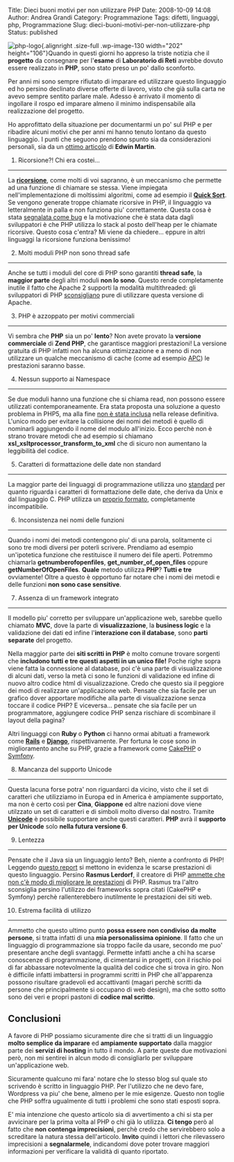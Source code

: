 Title: Dieci buoni motivi per non utilizzare PHP
Date: 2008-10-09 14:08
Author: Andrea Grandi
Category: Programmazione
Tags: difetti, linguaggi, php, Programmazione
Slug: dieci-buoni-motivi-per-non-utilizzare-php
Status: published

![](http://www.andreagrandi.it/wp-content/uploads/2008/10/php-logo.jpg "php-logo"){.alignright
.size-full .wp-image-130 width="202" height="106"}Quando in questi
giorni ho appreso la triste notizia che il **progetto** da consegnare
per l'**esame** di **Laboratorio di Reti** avrebbe dovuto essere
realizzato in **PHP**, sono stato preso un po' dallo sconforto.

Per anni mi sono sempre rifiutato di imparare ed utilizzare questo
linguaggio ed ho persino declinato diverse offerte di lavoro, visto che
già sulla carta ne avevo sempre sentito parlare male. Adesso è arrivato
il momento di ingollare il rospo ed imparare almeno il minimo
indispensabile alla realizzazione del progetto.

Ho approfittato della situazione per documentarmi un po' sul PHP e per
ribadire alcuni motivi che per anni mi hanno tenuto lontano da questo
linguaggio. I punti che seguono prendono spunto sia da considerazioni
personali, sia da un [ottimo
articolo](http://www.bitstorm.org/edwin/en/php/) di **Edwin Martin**.

1. Ricorsione?! Chi era costei...
---------------------------------

La **[ricorsione](http://it.wikipedia.org/wiki/Ricorsione)**, come molti
di voi sapranno, è un meccanismo che permette ad una funzione di
chiamare se stessa. Viene impiegata nell'implementazione di moltissimi
algoritmi, come ad esempio il [**Quick
Sort**](http://it.wikipedia.org/wiki/Quick_sort). Se vengono generate
troppe chiamate ricorsive in PHP, il linguaggio va letteralmente in
palla e non funziona piu' correttamente. Questa cosa è stata [segnalata
come bug](http://bugs.php.net/bug.php?id=1901) e la motivazione che è
stata data dagli sviluppatori è che PHP utilizza lo stack al posto
dell'heap per le chiamate ricorsive. Questo cosa c'entra? Mi viene da
chiedere... eppure in altri linguaggi la ricorsione funziona benissimo!

2. Molti moduli PHP non sono thread safe
----------------------------------------

Anche se tutti i moduli del core di PHP sono garantiti **thread safe**,
la **maggior parte** degli altri moduli **non lo sono**. Questo rende
completamente inutile il fatto che Apache 2 supporti la modalità
multithreaded: gli sviluppatori di PHP
[sconsigliano](http://www.php.net/manual/en/install.unix.apache2.php)
pure di utilizzare questa versione di Apache.

3. PHP è azzoppato per motivi commerciali
-----------------------------------------

Vi sembra che **PHP** sia un po' **lento**? Non avete provato la
**versione commerciale** di **Zend PHP**, che garantisce maggiori
prestazioni! La versione gratuita di PHP infatti non ha alcuna
ottimizzazione e a meno di non utilizzare un qualche meccanismo di cache
(come ad esempio
[APC](http://pecl.php.net/package-info.php?package=APC)) le prestazioni
saranno basse.

4. Nessun supporto ai Namespace
-------------------------------

Se due moduli hanno una funzione che si chiama read, non possono essere
utilizzati contemporaneamente. Era stata proposta una soluzione a questo
problema in PHP5, ma alla fine [non è stata
inclusa](http://www.php.net/ChangeLog-5.php#5.0.0b2) nella release
definitiva. L'unico modo per evitare la collisione dei nomi dei metodi è
quello di nominarli aggiungendo il nome del modulo all'inizio. Ecco
perchè non è strano trovare metodi che ad esempio si chiamano
**xsl\_xsltprocessor\_transform\_to\_xml** che di sicuro non aumentano
la leggibilità del codice.

5. Caratteri di formattazione delle date non standard
-----------------------------------------------------

La maggior parte dei linguaggi di programmazione utilizza uno
[standard](http://unixhelp.ed.ac.uk/CGI/man-cgi?date) per quanto
riguarda i caratteri di formattazione delle date, che deriva da Unix e
dal linguaggio C. PHP utilizza un [proprio
formato](http://www.php.net/manual/en/function.date.php), completamente
incompatibile.

6. Inconsistenza nei nomi delle funzioni
----------------------------------------

Quando i nomi dei metodi contengono piu' di una parola, solitamente ci
sono tre modi diversi per poterli scrivere. Prendiamo ad esempio
un'ipotetica funzione che restituisce il numero dei file aperti.
Potremmo chiamarla **getnumberofopenfiles**,
**get\_number\_of\_open\_files** oppure **getNumberOfOpenFiles**.
**Quale** metodo utilizza **PHP**? **Tutti e tre** ovviamente! Oltre a
questo è opportuno far notare che i nomi dei metodi e delle funzioni
**non sono case sensitive**.

7. Assenza di un framework integrato
------------------------------------

Il modello piu' corretto per sviluppare un'applicazione web, sarebbe
quello chiamato **MVC**, dove la parte di **visualizzazione**, la
**business logic** e la validazione dei dati ed infine l'**interazione
con il database**, sono **parti separate** del progetto.

Nella maggior parte dei **siti scritti in PHP** è molto comune trovare
sorgenti che **includono tutti e tre questi aspetti in un unico file!**
Poche righe sopra viene fatta la connessione al database, poi c'è una
parte di visualizzazione di alcuni dati, verso la metà ci sono le
funzioni di validazione ed infine di nuovo altro codice html di
visualizzazione. Credo che questo sia il peggiore dei modi di realizzare
un'applicazione web. Pensate che sia facile per un grafico dover
apportare modifiche alla parte di visualizzazione senza toccare il
codice PHP? E viceversa... pensate che sia facile per un programmatore,
aggiungere codice PHP senza rischiare di scombinare il layout della
pagina?

Altri linguaggi con **Ruby** o **Python** ci hanno ormai abituati a
framework come [**Rails**](http://www.rubyonrails.org/) e
[**Django**](http://www.djangoproject.com/), rispettivamente. Per
fortuna le cose sono in miglioramento anche su PHP, grazie a framework
come [CakePHP](http://www.cakephp.org/) o
[Symfony](http://www.symfony-project.com/).

8. Mancanza del supporto Unicode
--------------------------------

Questa lacuna forse potra' non riguardarci da vicino, visto che il set
di caratteri che utilizziamo in Europa ed in America è ampiamente
supportato, ma non è certo così per **Cina**, **Giappone** ed altre
nazioni dove viene utilzzato un set di caratteri e di simboli molto
diverso dal nostro. Tramite
[**Unicode**](http://it.wikipedia.org/wiki/Unicode) è possibile
supportare anche questi caratteri. **PHP** avrà il **supporto per
Unicode** solo **nella futura versione 6**.

9. Lentezza
-----------

Pensate che il Java sia un linguaggio lento? Beh, niente a confronto di
PHP! Leggendo [questo
report](http://shootout.alioth.debian.org/debian/benchmark.php?test=all&lang=java&lang2=php)
si mettono in evidenza le scarse prestazioni di questo linguaggio.
Persino **Rasmus Lerdorf**, il creatore di PHP [ammette che non c'è modo
di migliorare le
prestazioni](http://www.sitepoint.com/blogs/2008/08/29/rasmus-lerdorf-php-frameworks-think-again/)
di PHP. Rasmus tra l'altro sconsiglia persino l'utilizzo dei frameworks
sopra citati (CakePHP e Symfony) perchè rallenterebbero inutilmente le
prestazioni dei siti web.

10. Estrema facilità di utilizzo
--------------------------------

Ammetto che questo ultimo punto **possa essere non condiviso da molte
persone**, si tratta infatti di una **mia personalissima opinione**. Il
fatto che un linguaggio di programmazione sia troppo facile da usare,
secondo me puo' presentare anche degli svantaggi. Permette infatti anche
a chi ha scarse conoscenze di programmazione, di cimentarsi in progetti,
con il rischio poi di far abbassare notevolmente la qualità del codice
che si trova in giro. Non è difficile infatti imbattersi in programmi
scritti in PHP che all'apparenza possono risultare gradevoli ed
accattivanti (magari perchè scritti da persone che principalmente si
occupano di web design), ma che sotto sotto sono dei veri e propri
pastoni di **codice mal scritto**.

Conclusioni
-----------

A favore di PHP possiamo sicuramente dire che si tratti di un linguaggio
**molto semplice da imparare** ed **ampiamente supportato** dalla
maggior parte dei **servizi di hosting** in tutto il mondo. A parte
queste due motivazioni però, non mi sentirei in alcun modo di
consigliarlo per sviluppare un'applicazione web.

Sicuramente qualcuno mi fara' notare che lo stesso blog sul quale sto
scrivendo è scritto in linguaggio PHP. Per l'utilizzo che ne devo fare,
Wordpress va piu' che bene, almeno per le mie esigenze. Questo non
toglie che PHP soffra ugualmente di tutti i problemi che sono stati
esposti sopra.

E' mia intenzione che questo articolo sia di avvertimento a chi si sta
per avvicinare per la prima volta al PHP o chi già lo utilizza. **Ci
tengo** però al fatto che **non contenga imprecisioni**, perchè credo
che servirebbero solo a screditare la natura stessa dell'articolo.
**Invito** quindi i lettori che rilevassero imprecisioni a
**segnalarmele**, indicandomi dove poter trovare maggiori informazioni
per verificare la validità di quanto riportato.
